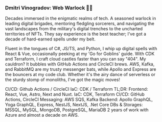 ### Dmitri Vinogradov: Web Warlock 👨‍💻

Decades immersed in the enigmatic realms of tech. A seasoned warlock in leading digital brigades, mentoring fledgling sorcerers, and navigating the vast landscapes from the military's digital trenches to the uncharted territories of NFTs. They say experience is the best teacher; I've got a decade of hard-earned spells under my belt.

Fluent in the tongues of C#, JS/TS, and Python, I whip up digital spells with React & Vue, occasionally peeking at my 'Go for Goblins' guide. With CDK and Terraform, I craft cloud castles faster than you can say "404". My cauldron? It bubbles with GitHub Actions and CircleCI brews. AWS, Kafka, and RabbitMQ are my trusty messenger bats, while Apollo and Express are the bouncers at my code club. Whether it's the airy dance of serverless or the sturdy stomp of monoliths, I've got the magic moves!

CI/CD: Github Actions / CircleCI
IaC: CDK / Terraform
TL;DR:
Frontend: React, Vue, Astro, Next and Nuxt.
IaC: CDK, Terraform
CI/CD: GitHub Actions, CircleCI
Messaging: AWS SQS, Kafka
Backend: Apollo GraphQL, Yoga GraphQL, Express, NestJS, NextJS, .Net Core
DBs & Storages: MSSQL, MySQL, MongoDB, PostgreSQL, MariaDB
2 years of work with Azure and almost a decade on AWS.
